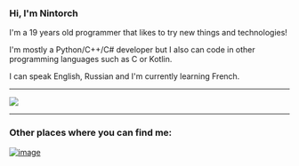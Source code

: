 ### Hi, I'm Nintorch
I'm a 19 years old programmer that likes to try new things and technologies!

I'm mostly a Python/C++/C# developer but I also can code in other programming languages
such as C or Kotlin.

I can speak English, Russian and I'm currently learning French.
 ___
[![](https://github-readme-stats.vercel.app/api/top-langs/?username=Nintorch&langs_count=10&layout=compact&theme=dark&exclude_repo=GMoM-disassembly)](https://github.com/anuraghazra/github-readme-stats)
 ___
### Other places where you can find me:

[![image](https://user-images.githubusercontent.com/92302738/157298535-719323f0-30f3-4428-b250-e9647bffd324.png)](https://gamejolt.com/@Nintorch)

<!---
JustMeCodes/JustMeCodes is a ✨ special ✨ repository because its `README.md` (this file) appears on your GitHub profile.
You can click the Preview link to take a look at your changes.
--->
